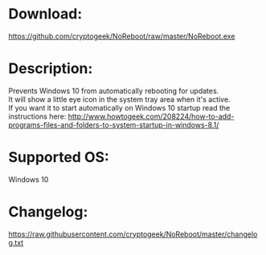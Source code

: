 # Download:
https://github.com/cryptogeek/NoReboot/raw/master/NoReboot.exe

# Description:
Prevents Windows 10 from automatically rebooting for updates.  
It will show a little eye icon in the system tray area when it's active.  
If you want it to start automatically on Windows 10 startup read the instructions here:
http://www.howtogeek.com/208224/how-to-add-programs-files-and-folders-to-system-startup-in-windows-8.1/

# Supported OS: 
Windows 10  

# Changelog:
https://raw.githubusercontent.com/cryptogeek/NoReboot/master/changelog.txt